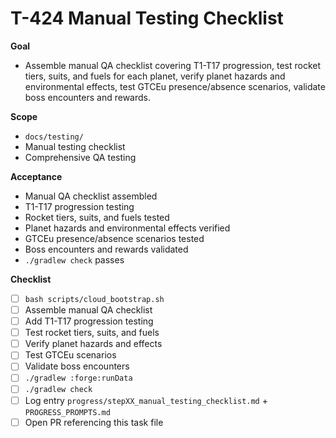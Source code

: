 # T-424 Manual Testing Checklist

**Goal**

- Assemble manual QA checklist covering T1-T17 progression, test rocket tiers, suits, and fuels for each planet, verify planet hazards and environmental effects, test GTCEu presence/absence scenarios, validate boss encounters and rewards.

**Scope**

- `docs/testing/`
- Manual testing checklist
- Comprehensive QA testing

**Acceptance**

- Manual QA checklist assembled
- T1-T17 progression testing
- Rocket tiers, suits, and fuels tested
- Planet hazards and environmental effects verified
- GTCEu presence/absence scenarios tested
- Boss encounters and rewards validated
- `./gradlew check` passes

**Checklist**

- [ ] `bash scripts/cloud_bootstrap.sh`
- [ ] Assemble manual QA checklist
- [ ] Add T1-T17 progression testing
- [ ] Test rocket tiers, suits, and fuels
- [ ] Verify planet hazards and effects
- [ ] Test GTCEu scenarios
- [ ] Validate boss encounters
- [ ] `./gradlew :forge:runData`
- [ ] `./gradlew check`
- [ ] Log entry `progress/stepXX_manual_testing_checklist.md` + `PROGRESS_PROMPTS.md`
- [ ] Open PR referencing this task file
